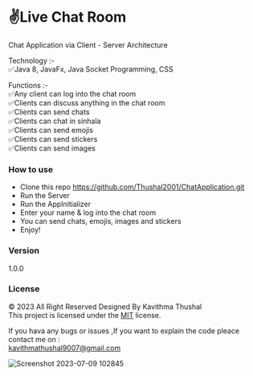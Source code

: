 # ✌️Live Chat Room
Chat Application via Client - Server Architecture

Technology :-<br/>
✅Java 8, JavaFx, Java Socket Programming, CSS<br/>

Functions :-<br/>
✅Any client can log into the chat room<br/>
✅Clients can discuss anything in the chat room<br/>
✅Clients can send chats<br/>
✅Clients can chat in sinhala<br/>
✅Clients can send emojis<br/>
✅Clients can send stickers<br/>
✅Clients can send images

### How to use
* Clone this repo https://github.com/Thushal2001/ChatApplication.git
* Run the Server
* Run the AppInitializer
* Enter your name & log into the chat room
* You can send chats, emojis, images and stickers
* Enjoy!

### Version
1.0.0

### License
© 2023 All Right Reserved Designed By Kavithma Thushal<br/>
This project is licensed under the [MIT](LICENSE) license.

If you hava any bugs or issues ,If you want to explain the code pleace contact me on :<br/> 
[kavithmathushal9007@gmail.com](https://www.kavithmathushal9007@gmail.com)

![Screenshot 2023-07-09 102845](https://github.com/Thushal2001/ChatApplication/assets/125787087/66b7d197-3ca2-4673-9d5a-13375a8a7fd7)


